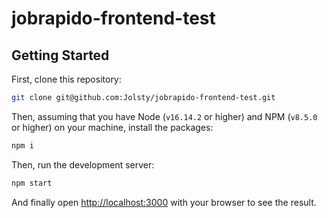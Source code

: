 # jobrapido-frontend-test

## Getting Started

First, clone this repository:

```bash
git clone git@github.com:Jolsty/jobrapido-frontend-test.git
```

Then, assuming that you have Node (`v16.14.2` or higher) and NPM (`v8.5.0` or higher) on your machine, install the packages: 

```bash
npm i
```

Then, run the development server:

```bash
npm start
```

And finally open [http://localhost:3000](http://localhost:3000) with your browser to see the result.
